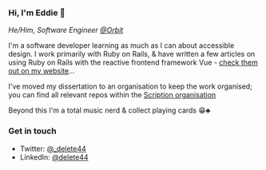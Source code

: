 ### Hi, I'm Eddie 👋

*He/Him, Software Engineer [@Orbit](https://orbit.love/)*

I'm a software developer learning as much as I can about accessible design. I work primarily with Ruby on Rails, & have written a few articles on using Ruby on Rails with the reactive frontend framework Vue - [check them out on my website](https://www.delete44.com)...

I've moved my dissertation to an organisation to keep the work organised; you can find all relevant repos within the [Scription organisation](https://github.com/delete-44-COMP3000)

Beyond this I'm a total music nerd & collect playing cards 😁♣️

### Get in touch

* Twitter: [@_delete44](https://twitter.com/_delete44)
* LinkedIn: [@delete44](https://www.linkedin.com/in/delete44/)

<!--
**delete-44/delete-44** is a ✨ _special_ ✨ repository because its `README.md` (this file) appears on your GitHub profile.

Here are some ideas to get you started:

- 🔭 I’m currently working on ...
- 🌱 I’m currently learning ...
- 👯 I’m looking to collaborate on ...
- 🤔 I’m looking for help with ...
- 💬 Ask me about ...
- 📫 How to reach me: ...
- 😄 Pronouns: ...
- ⚡ Fun fact: ...
-->
